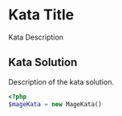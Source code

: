 # Kata Title

Kata Description

## Kata Solution

Description of the kata solution.

```php
<?php
$mageKata = new MageKata()
```
